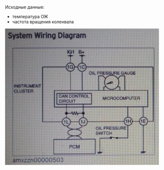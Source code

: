 Исходные данные:

- температура ОЖ
- частота вращения коленвала

![alt text](img/system_wiring_diagram.png)